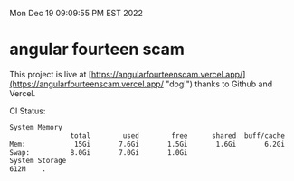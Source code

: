 Mon Dec 19 09:09:55 PM EST 2022

# angular fourteen scam


This project is live at [https://angularfourteenscam.vercel.app/](https://angularfourteenscam.vercel.app/ "dog!") thanks to Github and Vercel.

CI Status: 

```bash
System Memory
               total        used        free      shared  buff/cache   available
Mem:            15Gi       7.6Gi       1.5Gi       1.6Gi       6.2Gi       5.8Gi
Swap:          8.0Gi       7.0Gi       1.0Gi
System Storage
612M	.
```
```bash

